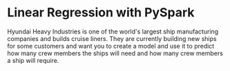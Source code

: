 # Linear Regression with PySpark
 
Hyundai Heavy Industries is one of the world's largest ship manufacturing companies and builds cruise liners. They are currently building new ships for some customers and want you to create a model and use it to predict how many crew members the ships will need and how many crew members a ship will require.
